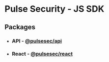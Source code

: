 # Pulse Security - JS SDK

## Packages

- ### API - [@pulsesec/api](./packages/api)
- ### React - [@pulsesec/react](./packages/react/)
